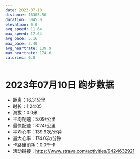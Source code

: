 ```yaml
---
date: 2023-07-10
distance: 16305.50
duration: 5045.0
elevation: 0.0
avg_speed: 11.64
max_speed: 17.64
avg_pace: 5.16
max_pace: 3.40
avg_heartrate: 139.9
max_heartrate: 174.0
calories: 0.0
---
```


# 2023年07月10日 跑步数据

- 距离：16.31公里
- 时长：1:24:05
- 海拔：0.0米
- 平均配速：5:09/公里
- 最快配速：3:24/公里
- 平均心率：139.9次/分钟
- 最大心率：174.0次/分钟
- 卡路里消耗：0.0千卡
- 活动链接：https://www.strava.com/activities/9424632921
